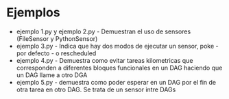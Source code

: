 # Ejemplos

- ejemplo 1.py y ejemplo 2.py - Demuestran el uso de sensores (FileSensor y PythonSensor)
- ejemplo 3.py - Indica que hay dos modos de ejecutar un sensor, poke - por defecto - o rescheduled
- ejemplo 4.py - Demuestra como evitar tareas kilometricas que corresponden a diferentes bloques funcionales en un DAG haciendo que un DAG llame a otro DGA
- ejemplo 5.py - demuestra como poder esperar en un DAG por el fin de otra tarea en otro DAG. Se trata de un sensor intre DAGs

